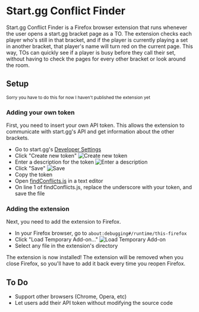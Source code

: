 # Start.gg Conflict Finder
Start.gg Conflict Finder is a Firefox browser extension that runs whenever the user opens a start.gg bracket page as a TO. The extension checks each player who's still in that bracket, and if the player is currently playing a set in another bracket, that player's name will turn red on the current page. This way, TOs can quickly see if a player is busy before they call their set, without having to check the pages for every other bracket or look around the room.

## Setup
<small>Sorry you have to do this for now I haven't published the extension yet</small>

### Adding your own token
First, you need to insert your own API token. This allows the extension to communicate with start.gg's API and get information about the other brackets.

- Go to start.gg's [Developer Settings](https://start.gg/admin/profile/developer)
- Click "Create new token" ![Create new token](https://imgur.com/Xx4LNIN.png)
- Enter a description for the token ![Enter a description](https://imgur.com/b2russ6.png)
- Click "Save" ![Save](https://imgur.com/nEycaZA.png)
- Copy the token
- Open [findConflicts.js](findConflicts.js) in a text editor
- On line 1 of findConflicts.js, replace the underscore with your token, and save the file

### Adding the extension
Next, you need to add the extension to Firefox.
- In your Firefox browser, go to `about:debugging#/runtime/this-firefox`
- Click "Load Temporary Add-on..." ![Load Temporary Add-on](https://i.imgur.com/iM0GKLO.png)
- Select any file in the extension's directory

The extension is now installed! The extension will be removed when you close Firefox, so you'll have to add it back every time you reopen Firefox.

## To Do
- Support other browsers (Chrome, Opera, etc)
- Let users add their API token without modifying the source code